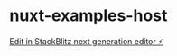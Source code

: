 # nuxt-examples-host

[Edit in StackBlitz next generation editor ⚡️](https://stackblitz.com/~/github.com/PNP-cpp/nuxt-examples-host)